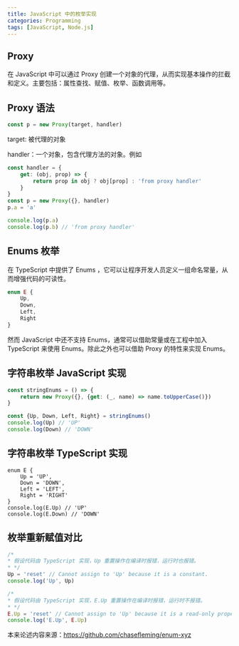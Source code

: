 ```yaml
---
title: JavaScript 中的枚举实现
categories: Programming
tags: [JavaScript, Node.js]
---
```


## Proxy

在 JavaScript 中可以通过 Proxy 创建一个对象的代理，从而实现基本操作的拦截和定义。主要包括：属性查找、赋值、枚举、函数调用等。

## Proxy 语法

```js
const p = new Proxy(target, handler)
```

target: 被代理的对象

handler：一个对象，包含代理方法的对象。例如

```js
const handler = {
    get: (obj, prop) => {
        return prop in obj ? obj[prop] : 'from proxy handler'
    }
}
const p = new Proxy({}, handler)
p.a = 'a'

console.log(p.a)
console.log(p.b) // 'from proxy handler'

```

## Enums 枚举

在 TypeScript 中提供了 Enums ，它可以让程序开发人员定义一组命名常量，从而增强代码的可读性。

```typescript
enum E {
    Up,
    Down,
    Left,
    Right
}
```

然而 JavaScript 中还不支持 Enums，通常可以借助常量或在工程中加入 TypeScript 来使用 Enums。除此之外也可以借助 Proxy
的特性来实现 Enums。

## 字符串枚举 JavaScript 实现
```js
const stringEnums = () => {
    return new Proxy({}, {get: (_, name) => name.toUpperCase()})
}

const {Up, Down, Left, Right} = stringEnums()
console.log(Up) // 'UP'
console.log(Down) // 'DOWN'
```

## 字符串枚举 TypeScript 实现
```typescipt
enum E {
    Up = 'UP',
    Down = 'DOWN',
    Left = 'LEFT',
    Right = 'RIGHT'
}
console.log(E.Up) // 'UP'
console.log(E.Down) // 'DOWN'

```
## 枚举重新赋值对比
```ts
/*
* 假设代码由 TypeScript 实现，Up 重置操作在编译时报错，运行时也报错。
* */
Up = 'reset' // Cannot assign to 'Up' because it is a constant.
console.log('Up', Up)

/*
* 假设代码由 TypeScript 实现，E.Up 重置操作在编译时报错，运行时不报错。
* */
E.Up = 'reset' // Cannot assign to 'Up' because it is a read-only property.
console.log('E.Up', E.Up)
```

本来论述内容来源：https://github.com/chasefleming/enum-xyz
